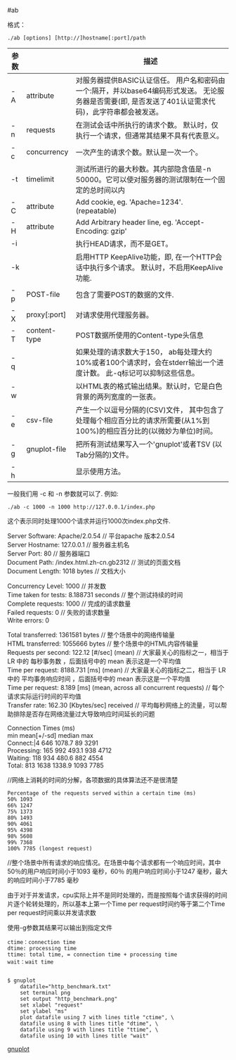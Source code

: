 #ab


格式： 

	./ab [options] [http://]hostname[:port]/path


参数  |              | 描述
----- | ------------ | -----------------------
-A    | attribute    | 对服务器提供BASIC认证信任。 用户名和密码由一个:隔开，并以base64编码形式发送。 无论服务器是否需要(即, 是否发送了401认证需求代码)，此字符串都会被发送。
-n    | requests     | 在测试会话中所执行的请求个数。 默认时，仅执行一个请求，但通常其结果不具有代表意义。
-c    | concurrency  | 一次产生的请求个数。默认是一次一个。
-t    | timelimit    | 测试所进行的最大秒数。其内部隐含值是-n 50000。它可以使对服务器的测试限制在一个固定的总时间以内
-C    | attribute    | Add cookie, eg. 'Apache=1234'. (repeatable)
-H    | attribute    | Add Arbitrary header line, eg. 'Accept-Encoding: gzip'
-i    |              | 执行HEAD请求，而不是GET。
-k    |              | 启用HTTP KeepAlive功能，即, 在一个HTTP会话中执行多个请求。 默认时，不启用KeepAlive功能.
-p    | POST-file    | 包含了需要POST的数据的文件.
-X    | proxy[:port] | 对请求使用代理服务器。
-T    | content-type | POST数据所使用的Content-type头信息
-q    |              | 如果处理的请求数大于150， ab每处理大约10%或者100个请求时，会在stderr输出一个进度计数。 此-q标记可以抑制这些信息。
-w    |              | 以HTML表的格式输出结果。默认时，它是白色背景的两列宽度的一张表。
-e    | csv-file     | 产生一个以逗号分隔的(CSV)文件， 其中包含了处理每个相应百分比的请求所需要(从1%到100%)的相应百分比的(以微妙为单位)时间。
-g    | gnuplot-file | 把所有测试结果写入一个'gnuplot'或者TSV (以Tab分隔的)文件。
-h    |              | 显示使用方法。



一般我们用 -c 和 -n 参数就可以了. 例如:

	./ab -c 1000 -n 1000 http://127.0.0.1/index.php

这个表示同时处理1000个请求并运行1000次index.php文件.

Server Software: Apache/2.0.54          // 平台apache 版本2.0.54  
Server Hostname: 127.0.0.1              // 服务器主机名  
Server Port: 80                         // 服务器端口  
Document Path: /index.html.zh-cn.gb2312 // 测试的页面文档  
Document Length: 1018 bytes             // 文档大小  

Concurrency Level: 1000                // 并发数  
Time taken for tests: 8.188731 seconds // 整个测试持续的时间  
Complete requests: 1000                // 完成的请求数量  
Failed requests: 0                     // 失败的请求数量  
Write errors: 0

Total transferred: 1361581 bytes                                    // 整个场景中的网络传输量  
HTML transferred: 1055666 bytes                                     // 整个场景中的HTML内容传输量  
Requests per second: 122.12 [#/sec] (mean)                          // 大家最关心的指标之一，相当于 LR 中的 每秒事务数 ，后面括号中的 mean 表示这是一个平均值  
Time per request: 8188.731 [ms] (mean)                              // 大家最关心的指标之二，相当于 LR 中的 平均事务响应时间 ，后面括号中的 mean 表示这是一个平均值  
Time per request: 8.189 [ms] (mean, across all concurrent requests) // 每个请求实际运行时间的平均值  
Transfer rate: 162.30 [Kbytes/sec] received                         // 平均每秒网络上的流量，可以帮助排除是否存在网络流量过大导致响应时间延长的问题  

Connection Times (ms)  
min mean[+/-sd] median max  
Connect:|4 646 1078.7 89 3291  
Processing: 165 992 493.1 938 4712  
Waiting: 118 934 480.6 882 4554  
Total: 813 1638 1338.9 1093 7785  

//网络上消耗的时间的分解，各项数据的具体算法还不是很清楚

	Percentage of the requests served within a certain time (ms)
	50% 1093
	66% 1247
	75% 1373
	80% 1493
	90% 4061
	95% 4398
	98% 5608
	99% 7368
	100% 7785 (longest request)

//整个场景中所有请求的响应情况。在场景中每个请求都有一个响应时间，其中50％的用户响应时间小于1093 毫秒，60％ 的用户响应时间小于1247 毫秒，最大的响应时间小于7785 毫秒

由于对于并发请求，cpu实际上并不是同时处理的，而是按照每个请求获得的时间片逐个轮转处理的，所以基本上第一个Time per request时间约等于第二个Time per request时间乘以并发请求数



使用-g参数其结果可以输出到指定文件 

	ctime：connection time 
	dtime: processing time 
	ttime: total time, = connection time + processing time 
	wait：wait time 


	$ gnuplot 
		datafile="http_benchmark.txt"
		set terminal png 
		set output "http_benchmark.png" 
		set xlabel "request" 
		set ylabel "ms" 
		plot datafile using 7 with lines title "ctime", \ 
		datafile using 8 with lines title "dtime", \ 
		datafile using 9 with lines title "ttime", \ 
		datafile using 10 with lines title "wait" 


[gnuplot](http://darksair.org/wiki/Gnuplot.html 'gnuplot 教程')
